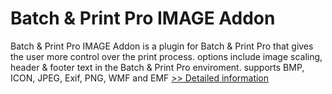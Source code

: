 # Batch & Print Pro IMAGE Addon
Batch & Print Pro IMAGE Addon is a plugin for Batch & Print Pro that gives the user more control over the print process. options include image scaling, header & footer text in the Batch & Print Pro enviroment. supports BMP, ICON, JPEG, Exif, PNG, WMF and EMF
[>> Detailed information](https://secure.shareit.com/shareit/product.html?productid=300449414&affiliateid=200057808)